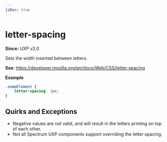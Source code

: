 ```yaml
---
jsDoc: true
---
```

# letter-spacing

**Since:** UXP v2.0

Sets the width inserted between letters.

**See**: https://developer.mozilla.org/en/docs/Web/CSS/letter-spacing

**Example**

```css
.someElement {
    letter-spacing: 3px;
}
```

## Quirks and Exceptions

* Negative values are not valid, and will result in the letters printing on top of each other.
* Not all Spectrum UXP components support overriding the letter spacing.
